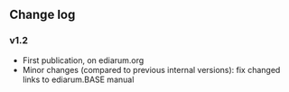 ## Change log


### v1.2

* First publication, on ediarum.org
* Minor changes (compared to previous internal versions): fix changed links to ediarum.BASE manual



<!--- vim: set ts=2 sw=2 tw=100 noet ft=markdown : -->

